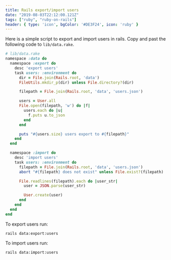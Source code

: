 ```yaml
---
title: Rails export/import users
date: "2019-08-03T22:12:00.121Z"
tags: ["ruby", "ruby-on-rails"]
header: { type: 'icon', bgColor: '#DE3F24', icon: 'ruby' }
---
```


Here is a simple script to export and import users in rails.
Copy and past the following code to `lib/data.rake`.

```ruby
# lib/data.rake
namespace :data do
  namespace :export do
    desc 'export users'
    task users: :environment do
      dir = File.join(Rails.root, 'data')
      FileUtils.mkdir_p(dir) unless File.directory?(dir)

      filepath = File.join(Rails.root, 'data', 'users.json')

      users = User.all
      File.open(filepath, 'w') do |f|
        users.each do |u|
          f.puts u.to_json
        end
      end

      puts "#{users.size} users export to #{filepath}"
    end
  end

  namespace :import do
    desc 'import users'
    task users: :environment do
      filepath = File.join(Rails.root, 'data', 'users.json')
      abort "#{filepath} does not exist" unless File.exist?(filepath)

      File.readlines(filepath).each do |user_str|
        user = JSON.parse(user_str)

        User.create(user)
      end
    end
  end
end
```

To export users run:
```
rails data:export:users
```

To import users run:
```
rails data:import:users
```